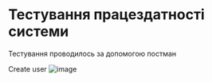 # Тестування працездатності системи

Тестування проводилось за допомогою постман

Create user
![image](https://github.com/user-attachments/assets/e273fdba-d6b3-47cc-a5f0-58b0224de702)


